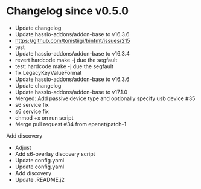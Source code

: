 # Changelog since v0.5.0
- Update changelog 
- Update hassio-addons/addon-base to v16.3.6 
- https://github.com/tonistiigi/binfmt/issues/215 
- test 
- Update hassio-addons/addon-base to v16.3.4 
- revert hardcode make -j due the segfault 
- test: hardcode make -j due the segfault 
- fix LegacyKeyValueFormat 
- Update hassio-addons/addon-base to v16.3.6 
- Update changelog 
- Update hassio-addons/addon-base to v17.1.0 
- Merged: Add passive device type and optionally specify usb device #35 
- s6 service fix 
- s6 service fix 
- chmod +x on run script 
- Merge pull request #34 from epenet/patch-1

Add discovery 
- Adjust 
- Add s6-overlay discovery script 
- Update config.yaml 
- Update config.yaml 
- Add discovery 
- Update .README.j2 
